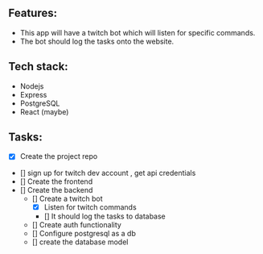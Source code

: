 ## Features:

- This app will have a twitch bot which will listen for specific commands.
- The bot should log the tasks onto the website.

## Tech stack:

- Nodejs 
- Express
- PostgreSQL
- React (maybe)

## Tasks:

- [x] Create the project repo
- [] sign up for twitch dev account , get api credentials
- [] Create the frontend
- [] Create the backend
    - [] Create a twitch bot
        - [x] Listen for twitch commands
        - [] It should log the tasks to database 
    - [] Create auth functionality
    - [] Configure postgresql as a db
    - [] create the database model
